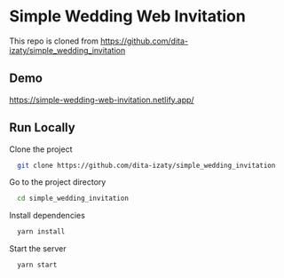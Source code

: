 # Simple Wedding Web Invitation

This repo is cloned from https://github.com/dita-izaty/simple_wedding_invitation


## Demo

https://simple-wedding-web-invitation.netlify.app/


<!-- ## Screenshots -->

<!-- ![scrnli_9_29_2022_9-58-25 PM](https://user-images.githubusercontent.com/69719643/193068495-63fbd4b2-35f4-4ef4-b14e-15050c289b2b.png) -->


## Run Locally

Clone the project

```bash
  git clone https://github.com/dita-izaty/simple_wedding_invitation
```

Go to the project directory

```bash
  cd simple_wedding_invitation
```

Install dependencies

```bash
  yarn install
```

Start the server

```bash
  yarn start
```

